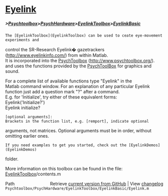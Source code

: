 # [Eyelink](Eyelink)
##### >[Psychtoolbox](Psychtoolbox)>[PsychHardware](PsychHardware)>[EyelinkToolbox](EyelinkToolbox)>[EyelinkBasic](EyelinkBasic)

  
    The [EyelinkToolbox](EyelinkToolbox) can be used to ceate eye-movement experiments and  
   control the SR-Research Eyelink� gazetrackers  
   (http://www.eyelinkinfo.com/) from within Matlab.  
   It is incorporated into the [PsychToolbox](PsychToolbox) (http://www.psychtoolbox.org/).  
   and uses the functions provided by the [PsychToolBox](PsychToolBox) for graphics and sound.  
  
   For a complete list of available functions type "Eyelink" in the  
   Matlab command window. For an explanation of any particular Eyelink  
   function just add a question mark "?" after a command.  
    E.g. for 'Initialize', try either of these equivalent forms:  
        Eyelink('Initialize?')  
        Eyelink initialize?  
  
    [optional arguments]:  
    Brackets in the function list, e.g. [remport], indicate optional  
   arguments, not matrices. Optional arguments must be in order, without  
   omitting earlier ones.  
  
    If you need examples to get you started, check out the [EyelinkDemos](EyelinkDemos)  
   folder.  
  
   More information on this toolbox can be found in the file:  
   [EyelinkToolbox](EyelinkToolbox)/contents.m  
  




<div class="code_header" style="text-align:right;">
  <span style="float:left;">Path&nbsp;&nbsp;</span> <span class="counter">Retrieve <a href=
  "https://raw.github.com/Psychtoolbox-3/Psychtoolbox-3/beta/Psychtoolbox/PsychHardware/EyelinkToolbox/EyelinkBasic/Eyelink.m">current version from GitHub</a> | View <a href=
  "https://github.com/Psychtoolbox-3/Psychtoolbox-3/commits/beta/Psychtoolbox/PsychHardware/EyelinkToolbox/EyelinkBasic/Eyelink.m">changelog</a></span>
</div>
<div class="code">
  <code>Psychtoolbox/PsychHardware/EyelinkToolbox/EyelinkBasic/Eyelink.m</code>
</div>

